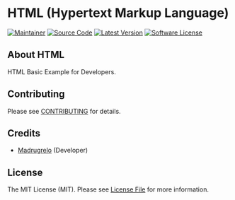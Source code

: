 # HTML (Hypertext Markup Language)

[![Maintainer](http://img.shields.io/badge/maintainer-@madrugrelo-blue.svg?style=flat-square)](https://twitter.com/madrugrelo)
[![Source Code](http://img.shields.io/badge/source-html-blue.svg?style=flat-square)](https://github.com/madrugrelo/html)
[![Latest Version](https://img.shields.io/github/release/madrugrelo/html.svg?style=flat-square)](https://github.com/madrugrelo/html/releases)
[![Software License](https://img.shields.io/badge/license-MIT-brightgreen.svg?style=flat-square)](LICENSE)

## About HTML 
HTML Basic Example for Developers.

## Contributing

Please see [CONTRIBUTING](https://github.com/madrugrelo/html/blob/master/CONTRIBUTING.md) for details.

## Credits

- [Madrugrelo](https://github.com/madrugrelo) (Developer)

## License

The MIT License (MIT). Please see [License File](https://github.com/madrugrelo/html/blob/master/LICENSE) for more information.
